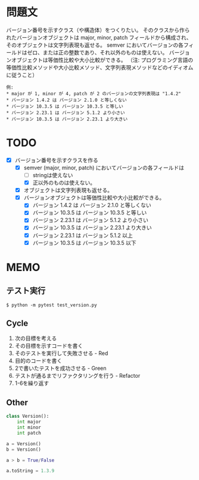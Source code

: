 # 問題文

バージョン番号を示すクラス（や構造体）をつくりたい。 そのクラスから作られたバージョンオブジェクトは major, minor, patch フィールドから構成され、そのオブジェクトは文字列表現も返せる。 semver においてバージョンの各フィールドはゼロ、または正の整数であり、それ以外のものは使えない。 バージョンオブジェクトは等価性比較や大小比較ができる。 （注: プログラミング言語の等価性比較メソッドや大小比較メソッド、文字列表現メソッドなどのイディオムに従うこと）

```
例:
* major が 1, minor が 4, patch が 2 のバージョンの文字列表現は "1.4.2"
* バージョン 1.4.2 は バージョン 2.1.0 と等しくない
* バージョン 10.3.5 は バージョン 10.3.5 と等しい
* バージョン 2.23.1 は バージョン 5.1.2 より小さい
* バージョン 10.3.5 は バージョン 2.23.1 より大きい
```

# TODO

- [x] バージョン番号を示すクラスを作る
    - [x] semver (major, minor, patch) においてバージョンの各フィールドは
		- [ ] stringは使えない
        - [x] 正以外のものは使えない。
    - [x] オブジェクトは文字列表現も返せる。
    - [x] バージョンオブジェクトは等価性比較や大小比較ができる。
        - [x] バージョン 1.4.2 は バージョン 2.1.0 と等しくない
        - [x] バージョン 10.3.5 は バージョン 10.3.5 と等しい
        - [x] バージョン 2.23.1 は バージョン 5.1.2 より小さい
        - [x] バージョン 10.3.5 は バージョン 2.23.1 より大きい
        - [x] バージョン 2.23.1 は バージョン 5.1.2 以上
        - [x] バージョン 10.3.5 は バージョン 10.3.5 以下

# MEMO

## テスト実行

```
$ python -m pytest test_version.py
```

## Cycle

1. 次の目標を考える
2. その目標を示すコードを書く
3. そのテストを実行して失敗させる - Red
4. 目的のコードを書く
5. 2で書いたテストを成功させる - Green
6. テストが通るまでリファクタリングを行う - Refactor
7. 1-6を繰り返す

## Other

```python
class Version():
    int major
    int minor
    int patch

a = Version()
b = Version()

a > b = True/False

a.toString = 1.3.9
```

